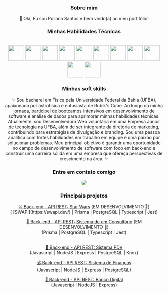 <div align="center"> 

### Sobre mim

<div style="display: inline_block">
  <p width="100"> 👋 Olá, Eu sou Poliana Santos e bem vindo(a) ao meu portifólio!</p>
</div>

<div align="center">

### Minhas Habilidades Técnicas 

<br>
 <img src="https://cdn.jsdelivr.net/gh/devicons/devicon/icons/html5/html5-plain-wordmark.svg" width="50" height="50"/>  
 <img src="https://cdn.jsdelivr.net/gh/devicons/devicon/icons/css3/css3-plain-wordmark.svg" width="50" height="50" /> 
 <img src="https://icongr.am/devicon/nodejs-original.svg" width="50" height="50" />
 <img src="https://cdn.jsdelivr.net/gh/devicons/devicon/icons/javascript/javascript-original.svg" width="50" height="50"/>
 <img src="https://cdn.jsdelivr.net/gh/devicons/devicon/icons/typescript/typescript-plain.svg" width="50" height="50" />
 <img src="https://cdn.jsdelivr.net/gh/devicons/devicon/icons/postgresql/postgresql-plain-wordmark.svg" width="50" height="50" />
 <img src="https://icongr.am/devicon/express-original.svg" width="50" height="50" color="black" />
 <img src="https://cdn.jsdelivr.net/gh/devicons/devicon/icons/npm/npm-original-wordmark.svg" width="50" height="50">
 <img src="https://cdn.jsdelivr.net/gh/devicons/devicon/icons/git/git-original.svg" width="50" height="50">
 <img src="https://icongr.am/devicon/python-original.svg" width="50" height="50">
 <img src="https://icongr.am/devicon/cplusplus-original.svg" width="50" height="50">
</div>  

<div style="display: inline_block">
  
<div align="center">
  
### Minhas soft skills

✨ Sou bacharel em Física pela Universidade Federal da Bahia (UFBA), apaixonada por astrofísica e entusiasta de Rubik's Cube. Ao longo da minha jornada, participei de bootcamps intensivos em desenvolvimento de software e análise de dados para aprimorar minhas habilidades técnicas. Atualmente, sou Desenvolvedora Web voluntária em uma Empresa Júnior de tecnologia na UFBA, além de ser integrante da diretoria de marketing, contribuindo para estratégias de divulgação e branding. Sou uma pessoa analítica com fortes habilidades em trabalho em equipe e uma paixão por solucionar problemas. Meu principal objetivo é garantir uma oportunidade no campo de desenvolvimento de software com foco em back-end e construir uma carreira sólida em uma empresa que ofereça perspectivas de crescimento na área. ✨

</div>
  
<div align="center">
    
 ### Entre em contato comigo

<a href="https://www.linkedin.com/in/polianams/" target="_blank">
  <img src="https://img.shields.io/badge/-LinkedIn-%230077B5?style=for-the-badge&logo=linkedin&logoColor=white" style="border-radius: 30px" target="_blank">
</a>

### Principais projetos
</div>
<a href="https://github.com/polianams/api-star-wars">⚔️ Back-end - API REST: Star Wars</a> (EM DESENVOLVIMENTO 🚧)
<br>
( [SWAPI](https://swapi.dev/) | Prisma | PostgreSQL | Typescript | Jest)
<br>
  
<a href="https://github.com/polianams/api-clinic">💊 Back-end - API REST: Sistema de um Consultório</a> (EM DESENVOLVIMENTO 🚧)
<br>
(Prisma | PostgreSQL | Typescript | Jest)
<br>

<br>
<a href="https://github.com/polianams/api-pdv">🛒 Back-end - API REST: Sistema PDV</a>
<br>
(Javascript | NodeJS | Express | PostgreSQL | Knex)
<br>

<a href="https://github.com/polianams/api-financas">💰 Back-end - API REST: Sistema de Finanças</a>
<br>
(Javascript | NodeJS | Express | PostgreSQL)
<br>

<a href="https://github.com/polianams/api-banco-digital">🏦 Back-end - API REST: Banco Digital</a>
<br>
(Javascript | NodeJS | Express)
<br>

</div>
